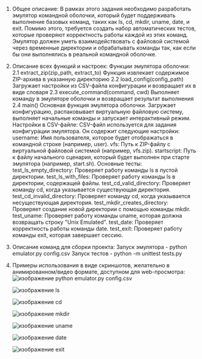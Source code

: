 1. Общее описание:
   В рамках этого задания необходимо разработать эмулятор командной оболочки, который будет поддерживать выполнение базовых команд, таких как ls, cd, mkdir, uname, date, и exit. Помимо этого, требуется создать набор автоматических тестов, которые проверяют корректность работы каждой из этих команд. Эмулятор должен уметь взаимодействовать с файловой системой через временные директории и обрабатывать команды так, как если бы они выполнялись в реальной командной оболочке.

2. Описание всех функций и настроек:
   Функции эмулятора оболочки:
   2.1 extract_zip(zip_path, extract_to)
       Функция извлекает содержимое ZIP-архива в указанную директорию
   2.2 load_config(config_path)
       Загружает настройки из CSV-файла конфигурации и возвращает их в виде словаря
   2.3 execute_command(command, cwd)
       Выполняет команду в эмуляторе оболочки и возвращает результат выполнения
   2.4 main()
       Основная функция эмулятора оболочки. Загружает конфигурацию, распаковывает виртуальную файловую систему, выполняет начальные команды и запускает интерактивный режим.
   Настройки в CSV-файле:
   CSV-файл используется для задания конфигурации эмулятора. Он содержит следующие настройки:
       username: Имя пользователя, которое будет отображаться в командной строке (например, user).
       vfs: Путь к ZIP-файлу с виртуальной файловой системой (например, vfs.zip).
       startscript: Путь к файлу начального сценария, который будет выполнен при старте эмулятора (например, start.sh).
   Основные тесты:
       test_ls_empty_directory: Проверяет работу команды ls в пустой директории.
       test_ls_with_files: Проверяет работу команды ls в директории, содержащей файлы.
       test_cd_valid_directory: Проверяет команду cd, когда указывается существующая директория.
       test_cd_invalid_directory: Проверяет команду cd, когда указывается несуществующая директория.
       test_mkdir_creates_directory: Проверяет создание новой директории с помощью команды mkdir.
       test_uname: Проверяет работу команды uname, которая должна возвращать строку "Unix Emulated".
       test_date: Проверяет корректность работы команды date.
       test_exit: Проверяет работу команды exit, которая завершает сессию.
3. Описание команд для сборки проекта:
   Запуск эмулятора - python emulator.py config.csv
   Запуск тестов - python -m unittest tests.py
4. Примеры использования в виде скриншотов, желательно в анимированном/видео формате, доступном для web-просмотра:
   ![изображение](https://github.com/user-attachments/assets/629925da-e5ee-4b9e-9f2d-9734122af90a)
   python emulator.py config.csv

   ![изображение](https://github.com/user-attachments/assets/60c6501c-94f9-489a-895f-c587d0e7c174)
   ls

   ![изображение](https://github.com/user-attachments/assets/4b4390cd-145d-4914-a0d0-99a94115702c)
   cd

   ![изображение](https://github.com/user-attachments/assets/c1b19f40-bc4b-43a7-9f90-fc13ba5919b6)
   mkdir

   ![изображение](https://github.com/user-attachments/assets/7383a667-88e5-4a9a-b83d-3d309fad5ed0)
   uname

   ![изображение](https://github.com/user-attachments/assets/c8061802-9a2c-4701-89f8-8fdd5e8cac4d)
   date

   ![изображение](https://github.com/user-attachments/assets/2e457672-525e-4afc-a483-fef593ee6b98)
   exit
   
   
